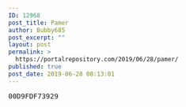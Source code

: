```yaml
---
ID: 12968
post_title: Pamer
author: Bubby685
post_excerpt: ""
layout: post
permalink: >
  https://portalrepository.com/2019/06/28/pamer/
published: true
post_date: 2019-06-28 08:13:01
---
```

<pre>00D9FDF73929</pre>